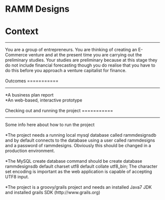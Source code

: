RAMM Designs
===========

Context
===========
<hr>
You are a group of entrepreneurs. You are thinking of creating an E-Commerce venture and at the present time you are carrying out the preliminary studies. Your studies are preliminary because at this stage they do not include financial forecasting though you do realise that you have to do this before you approach a venture capitalist for finance.<br>
 <br>
Outcomes
===========
<hr>
*A business plan report<br>
*An web-based, interactive prototype<br>
<br>
Checking out and running the project
===========
<hr>
Some info here about how to run the project<br>
<br>
*The project needs a running local mysql database called rammdesignsdb and by default connects to the database using a user called rammdesigns and a password of rammdesigns. Obviously this should be changed in a production environment.<br>
<br>
*The MySQL create database command should be create database rammdesignsdb default charset utf8 default collate utf8_bin; The character set encoding is important as the web application is capable of accepting UTF8 input.<br>
<br>
*The project is a groovy/grails project and needs an installed Java7 JDK and installed grails SDK (http://www.grails.org)<br>

